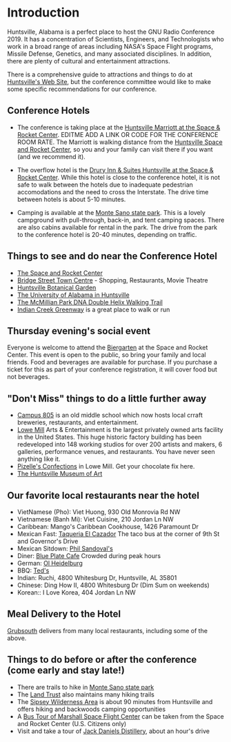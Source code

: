 # Introduction

Huntsville, Alabama is a perfect place to host the GNU Radio Conference 2019. It has a concentration of Scientists, Engineers, and Technologists who work in a broad range of areas including NASA's Space Flight programs, Missile Defense, Genetics, and many associated disciplines. In addition, there are plenty of cultural and entertainment attractions.

There is a comprehensive guide to attractions and things to do at [Huntsville's Web Site](https://www.huntsville.org/), but the conference committee would like to make some specific recommendations for our conference.

## Conference Hotels

* The conference is taking place at the [Huntsville Marriott at the Space & Rocket Center](https://www.marriott.com/hotels/travel/hsval-huntsville-marriott-at-the-space-and-rocket-center/). EDITME ADD A LINK OR CODE FOR THE CONFERENCE ROOM RATE. The Marriott is walking distance from the [Huntsville Space and Rocket Center](https://rocketcenter.com/), so you and your family can visit there if you want (and we recommend it).

* The overflow hotel is the [Drury Inn & Suites Huntsville at the Space & Rocket Center](https://www.druryhotels.com/locations/huntsville-al/drury-inn-and-suites-huntsville-at-the-space-and-rocket-center). While this hotel is close to the conference hotel, it is not safe to walk between the hotels due to inadequate pedestrian accomodations and the need to cross the Interstate. The drive time between hotels is about 5-10 minutes.

* Camping is available at the [Monte Sano state park](https://www.alapark.com/campground). This is a lovely campground with pull-through, back-in, and tent camping spaces. There are also cabins available for rental in the park. The drive from the park to the conference hotel is 20-40 minutes, depending on traffic.

## Things to see and do near the Conference Hotel

* [The Space and Rocket Center](https://rocketcenter.com/)
* [Bridge Street Town Centre](https://www.bridgestreethuntsville.com/) - Shopping, Restaurants, Movie Theatre
* [Huntsville Botanical Garden](http://hsvbg.org/)
* [The University of Alabama in Huntsville](https://www.uah.edu/)
* [The McMillian Park DNA Double Helix Walking Trail](https://www.yelp.com/biz/mcmillian-double-helix-park-huntsville)
* [Indian Creek Greenway](https://www.huntsvilleal.gov/environment/parks-recreation/parks-and-nature/trails-greenways/) is a great place to walk or run

## Thursday evening's social event

Everyone is welcome to attend the [Biergarten](https://www.rocketcenter.com/Biergarten) at the Space and Rocket Center. This event is open to the public, so bring your family and local friends. Food and beverages are available for purchase. If you purchase a ticket for this as part of your conference registration, it will cover food but not beverages.

## "Don't Miss" things to do a little further away

* [Campus 805](https://campus805.com/) is an old middle school which now hosts local crraft breweries, restaurants, and entertainment.
* [Lowe Mill](http://www.lowemill.net/) Arts & Entertainment is the largest privately owned arts facility in the United States. This huge historic factory building has been redeveloped into 148 working studios for over 200 artists and makers, 6 galleries, performance venues, and restaurants. You have never seen anything like it.
* [Pizelle's Confections](https://www.pizzellesconfections.com/) in Lowe Mill. Get your chocolate fix here.
* [The Huntsville Museum of Art](https://hsvmuseum.org/)

## Our favorite local restaurants near the hotel
* VietNamese (Pho): Viet Huong, 930 Old Monrovia Rd NW
* Vietnamese (Banh Mi): Viet Cuisine, 210 Jordan Ln NW
* Caribbean: Mango's Caribbean Cookhouse,  1426 Paramount Dr
* Mexican Fast: [Taqueria El Cazador](http://elcazadortaqueria.com/) The taco bus at the corner of 9th St and Governor's Drive
* Mexican Sitdown: [Phil Sandoval's](https://www.philsandovals.com/)
* Diner: [Blue Plate Cafe](http://www.blueplatecafe.com/) Crowded during peak hours
* German: [Ol Heidelburg](https://olheidelberg.com/)
* BBQ: [Ted's](https://www.tedsbar-b-q.com/)
* Indian: Ruchi, 4800 Whitesburg Dr, Huntsville, AL 35801
* Chinese: Ding How II, 4800 Whitesburg Dr (Dim Sum on weekends)
* Korean:: I Love Korea, 404 Jordan Ln NW

## Meal Delivery to the Hotel

[Grubsouth](https://www.grubsouth.com/) delivers from many local restaurants, including some of the above.

## Things to do before or after the conference (come early and stay late!)

* There are trails to hike in [Monte Sano state park](https://www.alapark.com/hiking-and-biking-trails-0)
* The [Land Trust](https://www.landtrustnal.org/explore/) also maintains many hiking trails
* The [Sipsey Wilderness Area](https://www.wilderness.net/NWPS/wildview?WID=556) is about 90 minutes from Huntsville and offers hiking and backwoods camping opportunities
* A [Bus Tour of Marshall Space Flight Center](https://www.rocketcenter.com/bustour) can be taken from the Space and Rocket Center (U.S. Citizens only)
* Visit and take a tour of [Jack Daniels Distillery](https://www.jackdaniels.com/en-us/visit-distillery), about an hour's drive


  
